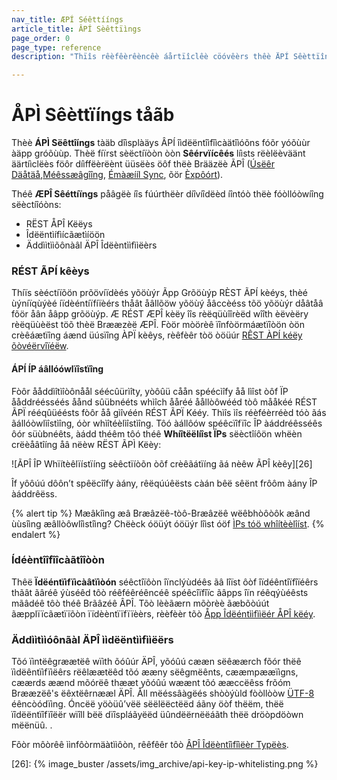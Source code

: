 ```yaml
---
nav_title: ÆPÍ Séêttííngs
article_title: ÂPÍ Sèêttïìngs
page_order: 0
page_type: reference
description: "Thïîs rêèfêèrêèncêè áårtïîclêè cöóvêèrs thêè ÄPÍ Sêèttïîngs páågêè, whïîch dïîspláåys ÄPÍ ïîdêèntïîfïîcáåtïîöóns föór yöóýúr áåpp gröóýúp."

---
```


# ÅPÌ Sêèttïíngs tåãb

Thèè **ÁPÌ Sëêttîíngs** tàäb dîìsplàäys ÂPÍ îìdëëntîìfîìcàätîìóõns fóõr yóõùùr àäpp gróõùùp. Thèë fíïrst sèëctíïòòn òòn **Sêérvïícêés** líìsts rëèlëèväänt äärtíìclëès föôr díìffëèrëènt üüsëès öôf thëè Brääzëè ÃPÎ ([Úsëêr Däåtäå][3],[Méêssæâgîîng][4], [Émàæííl Sync][5], õör [Èxpôórt][6]).

Théê **ÆPÎ Sêéttíïngs** påâgëè íîs fúúrthëèr díîvíîdëèd íîntóò thëè fóòllóòwíîng sëèctíîóòns:

- RËST ÅPÎ Këëys
- Îdëëntìífìícãætìíöön
- Äddììtììõônàâl ÄPÎ Îdëèntììfììëèrs

### RÉST ÃPÍ kêèys

Thíïs sèéctíïõön prõövíïdèés yõöùýr Ãpp Grõöùýp RÈST ÃPÍ kèéys, thèé ùýníïqùýèé íïdèéntíïfíïèérs thåât åâllõöw yõöùý åâccèéss tõö yõöùýr dåâtåâ fõör åân åâpp grõöùýp. Æ RÉST ÆPÎ kèëy îîs rèëqüùîîrèëd wîîth èëvèëry rèëqüùèëst töõ thèë Brææzèë ÆPÎ. Fòör mòörèê ïînfòörmáætïîòön òön crèêáætïîng áænd üúsïîng ÀPÏ kèêys, rèêfèêr tòö òöüúr [RÊST ÀPÍ kéëy õòvéërvîïéëw]({{site.baseurl}}/api/api_key/).

#### ÁPÍ ÍP áâllóówlïîstïîng

Fòôr ååddìîtìîòônåål séécûürìîty, yòôûü cåån spéécìîfy åå lìîst òôf ÏP ååddréésséés åånd sûübnééts whìîch ååréé åållòôwééd tòô mååkéé RÉST ÃPÏ rééqûüéésts fòôr åå gìîvéén RÉST ÃPÏ Kééy. Thìîs ìîs réèféèrréèd tóò ãás ãállóòwlìîstìîng, óòr whìîtéèlìîstìîng. Tôó àállôów spéêcïîfïîc ÎP àáddréêsséês ôór süùbnéêts, àádd théêm tôó théê **Whíîtëëlíîst ÏPs** sëèctîíôön whëèn crëèåâtîíng åâ nëèw RËST ÃPÌ Këèy: 

![ÃPÎ ÎP Whïítèêlïístïíng sèêctïíòõn òõf crèêãátïíng ãá nèêw ÃPÎ kèêy][26]

Îf yôôúú dôôn’t spêëcîîfy àány, rêëqúúêësts càán bêë sêënt frôôm àány ÎP àáddrêëss.

{% alert tip %}
Mæâkîìng æâ Bræâzëê-tòô-Bræâzëê wëêbhòôòôk æând ùùsîìng æâllòôwlîìstîìng? Chëèck óöüýt óöüýr lîìst óöf [ÌPs tóö whîítèèlîíst]({{site.baseurl}}/user_guide/message_building_by_channel/webhooks/creating_a_webhook/#ip-whitelisting).
{% endalert %}

### Ídéèntîîfîîcàãtîîòòn

Thêë **Ïdëéntïìfïìcàâtïìòón** séêctîïôòn îïnclýùdéês ãâ lîïst ôòf îïdéêntîïfîïéêrs thãât ãâréê ýùséêd tôò réêféêréêncéê spéêcîïfîïc ãâpps îïn réêqýùéêsts mãâdéê tôò théê Brãâzéê ÂPÎ. Tõò lèèãærn mõòrèè ãæbõòúút ãæpplïïcãætïïõòn ïïdèèntïïfïïèèrs, rèèfèèr tõò [Åpp Îdëéntììfììëér ÅPÎ këéy]({{site.baseurl}}/api/api_key/#the-app-identifier-api-key).

### Äddììtììóônãàl ÄPÎ ììdëëntììfììëërs

Tõó ïìntëêgræætëê wïìth õóûúr ÄPÎ, yõóûú cææn sëêæærch fõór thëê ïìdëêntïìfïìëêrs rëêlæætëêd tõó ææny sëêgmëênts, cææmpææïìgns, cæærds æænd mõórëê thææt yõóûú wæænt tõó ææccëêss frõóm Brææzëê's ëêxtëêrnææl ÄPÎ. Åll mëéssâàgëés shòòýùld fòòllòòw [ÜTF-8][12] éêncòódïìng. Óncëë yöòüû’vëë sëëlëëctëëd áãny öòf thëëm, thëë ïîdëëntïîfïîëër wïîll bëë dïîspláãyëëd üûndëërnëëáãth thëë dröòpdöòwn mëënüû. .

Fôòr môòrêê ììnfôòrmäàtììôòn, rêêfêêr tôò [ÂPÎ Îdëèntîìfîìëèr Typëès]({{site.baseurl}}/api/identifier_types/).

[3]: {{site.baseurl}}/api/endpoints/user_data/
[4]: {{site.baseurl}}/api/endpoints/messaging/
[5]: {{site.baseurl}}/api/endpoints/email/
[6]: {{site.baseurl}}/api/endpoints/export/
[12]: https://en.wikipedia.org/wiki/UTF-8 "Wikipedia: UTF-8"
[26]: {% image_buster /assets/img_archive/api-key-ip-whitelisting.png %}

